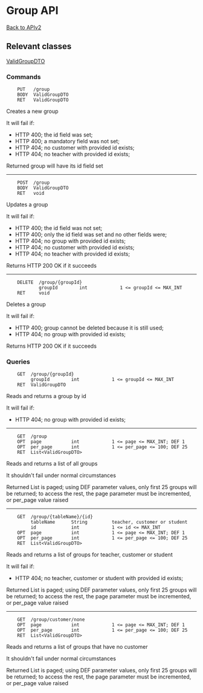 # Group API

[Back to APIv2](./APIv2.md#api-v2)

## Relevant classes

[ValidGroupDTO](../../src/main/java/com/superum/api/v2/group/ValidGroupDTO.java)

### Commands

<a name="create"><a>
```
    PUT   /group
    BODY  ValidGroupDTO
    RET   ValidGroupDTO
```

Creates a new group

It will fail if:
  * HTTP 400; the id field was set;
  * HTTP 400; a mandatory field was not set;
  * HTTP 404; no customer with provided id exists;
  * HTTP 404; no teacher with provided id exists;

Returned group will have its id field set

------

<a name="update"><a>
```
    POST  /group
    BODY  ValidGroupDTO
    RET   void
```

Updates a group

It will fail if:
  * HTTP 400; the id field was not set;
  * HTTP 400; only the id field was set and no other fields were;
  * HTTP 404; no group with provided id exists;
  * HTTP 404; no customer with provided id exists;
  * HTTP 404; no teacher with provided id exists;

Returns HTTP 200 OK if it succeeds

------

<a name="delete"><a>
```
    DELETE  /group/{groupId}
            groupId        int            1 <= groupId <= MAX_INT
    RET     void
```

Deletes a group

It will fail if:
  * HTTP 400; group cannot be deleted because it is still used;
  * HTTP 404; no group with provided id exists;

Returns HTTP 200 OK if it succeeds

### Queries

<a name="read"><a>
```
    GET  /group/{groupId}
         groupId        int            1 <= groupId <= MAX_INT
    RET  ValidGroupDTO
```

Reads and returns a group by id

It will fail if:
  * HTTP 404; no group with provided id exists;

------

<a name="read-all"><a>
```
    GET  /group
    OPT  page           int            1 <= page <= MAX_INT; DEF 1
    OPT  per_page       int            1 <= per_page <= 100; DEF 25
    RET  List<ValidGroupDTO>
```

Reads and returns a list of all groups

It shouldn't fail under normal circumstances

Returned List is paged; using DEF parameter values, only first 25 groups will be returned; to access the rest,
the page parameter must be incremented, or per_page value raised

------

<a name="read-for-table"><a>
```
    GET  /group/{tableName}/{id}
         tableName      String         teacher, customer or student
         id             int            1 <= id <= MAX_INT
    OPT  page           int            1 <= page <= MAX_INT; DEF 1
    OPT  per_page       int            1 <= per_page <= 100; DEF 25
    RET  List<ValidGroupDTO>
```

Reads and returns a list of groups for teacher, customer or student

It will fail if:
  * HTTP 404; no teacher, customer or student with provided id exists;

Returned List is paged; using DEF parameter values, only first 25 groups will be returned; to access the rest,
the page parameter must be incremented, or per_page value raised

------

<a name="read-for-no-customer"><a>
```
    GET  /group/customer/none
    OPT  page           int            1 <= page <= MAX_INT; DEF 1
    OPT  per_page       int            1 <= per_page <= 100; DEF 25
    RET  List<ValidGroupDTO>
```

Reads and returns a list of groups that have no customer

It shouldn't fail under normal circumstances

Returned List is paged; using DEF parameter values, only first 25 groups will be returned; to access the rest,
the page parameter must be incremented, or per_page value raised
